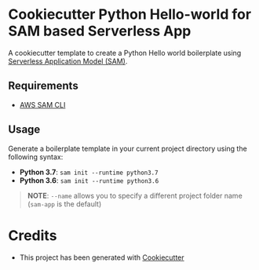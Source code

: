 # Cookiecutter Python Hello-world for SAM based Serverless App

A cookiecutter template to create a Python Hello world boilerplate using [Serverless Application Model (SAM)](https://github.com/awslabs/serverless-application-model).

## Requirements

* [AWS SAM CLI](https://github.com/awslabs/aws-sam-cli)

## Usage

Generate a boilerplate template in your current project directory using the following syntax:

* **Python 3.7**: `sam init --runtime python3.7`
* **Python 3.6**: `sam init --runtime python3.6`

> **NOTE**: ``--name`` allows you to specify a different project folder name (`sam-app` is the default)


# Credits

* This project has been generated with [Cookiecutter](https://github.com/audreyr/cookiecutter)
